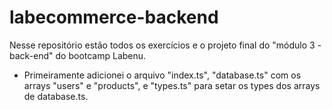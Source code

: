 # labecommerce-backend

Nesse repositório estão todos os exercícios e o projeto final do "módulo 3 - back-end" do bootcamp Labenu.

- Primeiramente adicionei o arquivo "index.ts", "database.ts" com os arrays "users" e "products", e "types.ts" para setar os types dos arrays de database.ts.